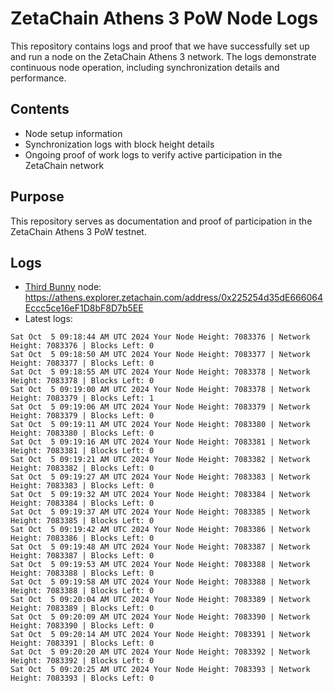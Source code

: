 # ZetaChain Athens 3 PoW Node Logs
This repository contains logs and proof that we have successfully set up and run a node on the ZetaChain Athens 3 network. The logs demonstrate continuous node operation, including synchronization details and performance.

## Contents
- Node setup information
- Synchronization logs with block height details
- Ongoing proof of work logs to verify active participation in the ZetaChain network

## Purpose
This repository serves as documentation and proof of participation in the ZetaChain Athens 3 PoW testnet.

## Logs

- [Third Bunny](https://thirdbunny.xyz/) node: https://athens.explorer.zetachain.com/address/0x225254d35dE666064Eccc5ce16eF1D8bF8D7b5EE
- Latest logs:
```
Sat Oct  5 09:18:44 AM UTC 2024 Your Node Height: 7083376 | Network Height: 7083376 | Blocks Left: 0
Sat Oct  5 09:18:50 AM UTC 2024 Your Node Height: 7083377 | Network Height: 7083377 | Blocks Left: 0
Sat Oct  5 09:18:55 AM UTC 2024 Your Node Height: 7083378 | Network Height: 7083378 | Blocks Left: 0
Sat Oct  5 09:19:00 AM UTC 2024 Your Node Height: 7083378 | Network Height: 7083379 | Blocks Left: 1
Sat Oct  5 09:19:06 AM UTC 2024 Your Node Height: 7083379 | Network Height: 7083379 | Blocks Left: 0
Sat Oct  5 09:19:11 AM UTC 2024 Your Node Height: 7083380 | Network Height: 7083380 | Blocks Left: 0
Sat Oct  5 09:19:16 AM UTC 2024 Your Node Height: 7083381 | Network Height: 7083381 | Blocks Left: 0
Sat Oct  5 09:19:21 AM UTC 2024 Your Node Height: 7083382 | Network Height: 7083382 | Blocks Left: 0
Sat Oct  5 09:19:27 AM UTC 2024 Your Node Height: 7083383 | Network Height: 7083383 | Blocks Left: 0
Sat Oct  5 09:19:32 AM UTC 2024 Your Node Height: 7083384 | Network Height: 7083384 | Blocks Left: 0
Sat Oct  5 09:19:37 AM UTC 2024 Your Node Height: 7083385 | Network Height: 7083385 | Blocks Left: 0
Sat Oct  5 09:19:42 AM UTC 2024 Your Node Height: 7083386 | Network Height: 7083386 | Blocks Left: 0
Sat Oct  5 09:19:48 AM UTC 2024 Your Node Height: 7083387 | Network Height: 7083387 | Blocks Left: 0
Sat Oct  5 09:19:53 AM UTC 2024 Your Node Height: 7083388 | Network Height: 7083388 | Blocks Left: 0
Sat Oct  5 09:19:58 AM UTC 2024 Your Node Height: 7083388 | Network Height: 7083388 | Blocks Left: 0
Sat Oct  5 09:20:04 AM UTC 2024 Your Node Height: 7083389 | Network Height: 7083389 | Blocks Left: 0
Sat Oct  5 09:20:09 AM UTC 2024 Your Node Height: 7083390 | Network Height: 7083390 | Blocks Left: 0
Sat Oct  5 09:20:14 AM UTC 2024 Your Node Height: 7083391 | Network Height: 7083391 | Blocks Left: 0
Sat Oct  5 09:20:20 AM UTC 2024 Your Node Height: 7083392 | Network Height: 7083392 | Blocks Left: 0
Sat Oct  5 09:20:25 AM UTC 2024 Your Node Height: 7083393 | Network Height: 7083393 | Blocks Left: 0
```
